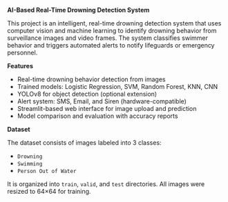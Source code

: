 **AI-Based Real-Time Drowning Detection System**

This project is an intelligent, real-time drowning detection system that uses computer vision and machine learning to identify drowning behavior from surveillance images and video frames. The system classifies swimmer behavior and triggers automated alerts to notify lifeguards or emergency personnel.

**Features**

- Real-time drowning behavior detection from images
- Trained models: Logistic Regression, SVM, Random Forest, KNN, CNN
- YOLOv8 for object detection (optional extension)
- Alert system: SMS, Email, and Siren (hardware-compatible)
- Streamlit-based web interface for image upload and prediction
- Model comparison and evaluation with accuracy reports

**Dataset**

The dataset consists of images labeled into 3 classes:
- `Drowning`
- `Swimming`
- `Person Out of Water`

It is organized into `train`, `valid`, and `test` directories. All images were resized to 64×64 for training.
